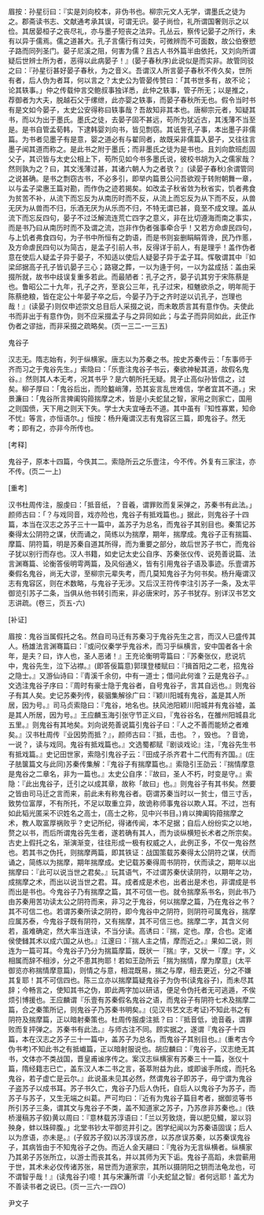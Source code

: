 <!-- { "loadSidebar": true } -->
眉按：孙星衍曰：『实是刘向校本，非伪书也。柳宗元文人无学，谓墨氏之徒为之。郡斋读书志、文献通考承其误，可谓无识。晏子尚俭，礼所谓国奢则示之以俭。其居晏桓子之丧尽礼，亦与墨子短丧之法异。孔丛云，察传记晏子之所行，未有以异于儒焉。儒之道甚大。孔子言儒行有过失，可微辨而不可面数，故公伯寮愬子路而同列圣门。晏子尼溪之阻，何害为儒？且古人书外篇半由依托，又刘向所谓疑后世辨士所为者，恶得以此病晏子！』(晏子春秋序)此说似是而实非。故管同驳之曰：『孙星衍甚好晏子春秋，为之音义。吾谓汉人所言晏子春秋不传久矣，世所有者，后人伪为者耳，何以言之？太史公为管晏传赞曰：「其书世多有，故不论；论其轶事。」仲之传载仲言交鲍叔事独详悉，此仲之轶事，管子所无；以是推之，荐御者为大夫，脱越石父于缧绁，此亦婴之轶事，而晏子春秋所无也。假令当时书有是文如今晏子，太史公安得称曰轶事哉？吾故知非其本也。唐柳宗元者，知疑其书，而以为出于墨氏。墨氏之徒，去晏子固不甚远，苟所为犹近古，其浅薄不当至是。是书自管孟荀韩，下逮韩婴刘向书，皆见剽窃。其诋訾孔子事，本出墨子非儒篇。为书者见墨子有是意，婴之道必有与翟同者，故既采非儒篇入晏子，又往往言墨子闻其道而称之。是此书之附于墨氏；而非墨氏之徒为是书也。且刘向歆班彪固父子，其识皆与太史公相上下，苟所见如今书多墨氏说，彼校书胡为入之儒家哉？然则孰为之？曰，其文浅薄过甚，其诸六朝人为之者欤？』(读晏子春秋)余谓管同之说甚确。是书之剽窃古书，不必多引，即举内篇景公问吾欲观于转附朝舞一章，以与孟子梁惠王篇对勘，而作伪之迹若揭矣。如改孟子秋省敛为秋省实，饥者弗食为贫苦不补，从流下而忘反为从南历时而不反，从流上而忘反为从下而不反，从兽无厌为从兽而不归，乐酒无厌为从乐而不归，不特无谓已甚，竟至不成文理。盖从流下而忘反四句，晏子不过泛解流连荒亡四字之意义，非在比切遵海而南之事实，而是书乃曰从南历时而不及谓之流，岂非作伪者强事牵合乎！又若方命虐民四句，与上饥者弗食四句，为子书中所恒有之韵语，而是书则妄删睊睊胥谗，民乃作慝，及方命虐民四句以为简古，是孟子引前人书，反得详于前人，有是理乎！盖作伪者意在使后人疑孟子异于晏子，不知适以使后人疑晏子异于孟子耳。恽敬谓其中『如梁邱据高子孔子皆讥晏子三心；路寝之葬，一以为逄于何，一以为盆成括：盖由采掇所就，故书中歧误复重多若此。而最陋者：孔子之齐，晏子讥其穷于宋陈蔡是也。鲁昭公二十九年，孔子之齐，至哀公三年，孔子过宋，桓魋欲杀之，明年阨于陈蔡绝粮，皆在定公十年晏子卒之后，今晏子乃于之齐时逆以讥孔子，岂理也哉！』(读晏子)则仅申述崇文总目后人采掇之说，而未敢质言其有意作伪。夫使此书而非出于有意作伪，则不应采掇孟子与之异同如此；与孟子而异同如此，此正作伪者之谬拙，而非采掇之疏略矣。(页一三二-一三五)

鬼谷子

汉志无。隋志始有，列于纵横家。唐志以为苏秦之书。按史苏秦传云：「东事师于齐而习之于鬼谷先生。」索隐曰：「乐壹注鬼谷子书云，秦欲神秘其道，故假名鬼谷。』然则其人本无考，况其书乎？是六朝所托无疑。晁子止高似孙皆信之，过矣。柳子厚曰：「鬼谷后出，而险盭峭薄，恐其妄言乱世难信，学者宜其不道。」宋景濂曰：「鬼谷所言捭阖钩箝揣摩之术，皆是小夫蛇鼠之智，家用之则家亡，国用之则国偾，天下用之则天下失。学士大夫宜唾去不道。其中虽有『知性寡累，知命不忧』等言，亦恒语尔。」恒按：杨升庵谓汉志有鬼容区三篇，即鬼谷子。然无考；即有之，亦非今所传也。

[考释]

鬼谷子，原本十四篇，今佚其二。索隐所云之乐壹注，今不传。外复有三家注，亦不传。(页二一上)

[重考]

汉书杜周传注，服虔曰：「抵音纸，？音羲，谓罪败而复采弹之，苏秦书有此法。」颜师古曰：「？与戏同音，戏亦险也，鬼谷子有抵戏篇也。」据此，则鬼谷子十四篇，本当在汉志之苏子三十一篇中，盖苏子为总名，而鬼谷子其别目也。秦策记苏秦得太公阴符之谋，伏而诵之，简练以为揣摩，期年，揣摩成。鬼谷子正有揣篇、摩篇、阴符篇，明是苏秦自道其所得，而为重要之部分，故后世苏子书亡，而鬼谷子犹以别行而存也。汉人书籍，如史记太史公自序、苏秦张仪传、说苑善说篇、法言渊骞篇、论衡答佞明雩两篇，及风俗通义，皆有引用鬼谷子语及事迹。乐壹谓苏秦假名鬼谷，尚无大谬，至柳宗元辈失考，而几莫知鬼谷子为何书矣。杨升庵谓汉志有鬼容区，则在术数略，与鬼谷子无涉。又后汉王符传李注引苏子一条，及太平御览引苏子二条，当俱从他书转引而来，非必唐宋时，苏子书犹存。别详汉书艺文志讲疏。(卷三，页五-六)

[补证]

眉按：鬼谷当属假托之名。然自司马迁有苏秦习于鬼谷先生之言，而汉人已盛传其人。杨雄法言渊骞篇曰：『或问仪秦学乎鬼谷术，而习乎纵横言，安中国者各十余年，是夫？曰，诈人也，圣人恶诸！』王充论衡明雩篇曰：『苏秦张仪，悲说坑中，鬼谷先生，泣下沾襟。』(即答佞篇意)郭璞登楼赋曰：『揖首阳之二老，招鬼谷之隐士。』又游仙诗曰：『青溪千余仞，中有一道士；借问此何谁？云是鬼谷子。』文选注鬼谷子序曰：『周时有豪士隐于鬼谷者，自号鬼谷子，言其自远也。』则鬼谷子有其人矣。史记苏秦列传，裴骃集解徐广曰：『颖川阳城有鬼谷，盖是其人所居，因为号。』司马贞索隐曰：『鬼谷，地名也。扶风池阳颖川阳城并有鬼谷墟，盖是其人所居，因为号。』王应麟玉海引张守节正义曰，『鬼谷谷名，在雒州阳城县北五里。』则鬼谷有其地矣。刘向说苑善说篇引鬼谷子曰：『人之不善而能矫之者难矣。』汉书杜周传『业因势而抵？』，颜师古曰：『抵，击也。？，毁也。？音诡，一说？，读与戏同。鬼谷有抵戏篇也。』文选蜀都赋『剧谈戏论』注，『鬼谷先生书有抵戏篇。』史记田世家，索隐引鬼谷子云：『田成子杀齐君十二代而有齐国。』(庄子胠箧篇文与此同)苏秦传集解：『鬼谷子有揣摩篇也。』索隐引王劭云：『揣情摩意是鬼谷之二章名，非为一篇也。』太史公自序：『故曰，圣人不朽，时变是守。』索隐：『此出鬼谷子，迁引之以成其章，故称「故曰」也。』则鬼谷子有其书矣。然要之皆由司马迁之言而来，前此未有称鬼谷者。窃谓苏秦当时以一贫士，借三寸舌，致势位富厚，不有所托，不足以取重立异，故诡称师事鬼谷以欺人耳。不过，岂有如此韬光匿采不识姓名之高士，(高士之称，见中兴书目。)肯以捭阖钩箝揣摩之术，教人取富厚祸败乎？史记所纪，得诸传闻，本不足据；自后人纷纷实之以地，赘之以书，而后所谓鬼谷先生者，遂若确有其人，而为谈纵横短长术者之所宗矣。古史上假托之名，渐演渐变，往往形成一极有权威之人，此例正多，不仅一鬼谷然也。若其书之伪托，则揣摩两篇，即其铁证：战国策载苏秦得太公阴符之谋，伏而诵之，简练以为揣摩，期年揣摩成。史记载苏秦得周书阴符，伏而读之，期年以出揣摩曰：『此可以说当世之君矣。』玩其语气，不过谓苏秦伏读阴符，以期年之功，成揣摩之术，而出以说当世之君。耳。成者成是术也，出者出是术也，非谓成是书而出是书也。今鬼谷子乃有揣摩之篇，其不可信一也。就令揣摩系书名，则此书乃由苏秦用苦功读太公之阴符而来，非习之于鬼谷，何以揣摩之篇，乃在鬼谷之书？其不可信二也。若谓苏秦所读之阴符，即今鬼谷中之阴符，则阴符可属鬼谷，揣摩应属苏泰，今鬼谷子既有阴符，又有揣摩，其不可信三也。揣摩二字，其含义何若，虽难确定，然大率当连读，不当分读。高诱曰：『揣，定也。摩，合也。定诸侯使雠其术以成六国之从也。』江邃曰：『揣人主之情，摩而近之。』果如二说，则连为一篇可耳。今鬼谷子乃分为揣篇摩篇，既状一『揣』字，又状一『摩』字，义相属而辞不相涉，分之不患其拘耶！若如王劭所云「揣为揣情，摩为摩意」(太平御览亦称揣情摩意篇)，则情之与意，相混既易，揣之与摩，相去更近，分之不嫌其复耶！其不可信四也。陈三立亦以揣摩篇疑鬼谷子为伪书(读鬼谷子)，而未尽其辞；今畅言之，使知其书之伪，即此两字加以研诘，便足令伪托者无可逃遁，不俟烦引博援也。王应麟谓『乐壹有苏秦假名鬼谷之语，而鬼谷子有阴符七术及揣摩二篇，合之秦策所记，则鬼谷子乃苏秦书明矣。』(见汉书艺文志考证)不知此书之有阴符及揣摩篇，正以暗射秦策也。杜周传服虔注抵？曰：『抵音低，诡音羲，谓罪败而复抨弹之。苏秦书有此法。』与师古注不同。顾实据之，遂谓『鬼谷子十四篇，本在汉志之苏子三十一篇中，盖苏子为总名，而鬼谷子其别目也。』(重考古今伪书考)不知此书之有抵巇篇，正以暗射服说也。胡应麟曰：『鬼谷子，汉志绝无其书，文体亦不类战国，晋皇甫谧序传之。案汉志纵横家有苏秦三十一篇，张仪十篇，隋经籍志已亡，盖东汉人本二书之言，荟萃附益为此，或即谧手所成，而托名鬼谷，若子虚亡是云尔。』此说虽未见其必然，然谓鬼谷子即苏子，毋宁谓为鬼谷子盗苏子以成书耳。苏子书久亡，鬼谷子乃后人伪托，自后人以鬼谷子为苏子，而苏子与苏子，又生无端之纠葛。严可均曰：『近有为鬼谷子篇目考者，据御览等书所引苏子三条，谓其文与鬼谷子不类，盖不知道家之苏子，乃苏彦非苏秦也。』(铁桥漫稿苏子叙)黄以周曰：『意林载苏淳语曰：「兰以芳致烧，膏以肥见鱵，翠以羽殃身，蚌以珠碎腹。」北堂书钞太平御览并引之。困学纪闻以为苏秦语固误；后人以为彦语，亦未是。』(子叙苏子叙)以苏淳误苏彦，以苏彦误苏秦，以苏秦误鬼谷子，其病皆由于不知鬼谷子之伪。而近人金天翮曰：『鬼谷为无言纵横者。纵横家乃其弟子苏张所立，以游士而丧其名，并以其师为天下诟。鬼谷子高蹈，未尝蕲用于世，其术未必仅传诸苏张，易世而为道家宗，其所以摄阴阳之钥而法龟龙也，可不谓智乎哉！』(读鬼谷子)噫！其与宋濂所谓『小夫蛇鼠之智』者何远耶！盖尤为不善读书者之说已。(页一三六-一四○)

尹文子

